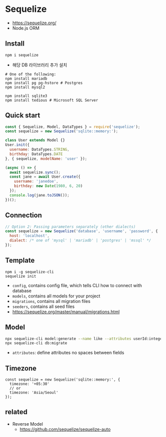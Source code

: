 # Sequelize
* https://sequelize.org/
* Node.js ORM

## Install

```
npm i sequelize
```
* 해당 DB 라이브러리 추가 설치

```
# One of the following:
npm install mariadb
npm install pg pg-hstore # Postgres
npm install mysql2

npm install sqlite3
npm install tedious # Microsoft SQL Server
```

## Quick start
```js
const { Sequelize, Model, DataTypes } = require('sequelize');
const sequelize = new Sequelize('sqlite::memory:');

class User extends Model {}
User.init({
  username: DataTypes.STRING,
  birthday: DataTypes.DATE
}, { sequelize, modelName: 'user' });

(async () => {
  await sequelize.sync();
  const jane = await User.create({
    username: 'janedoe',
    birthday: new Date(1980, 6, 20)
  });
  console.log(jane.toJSON());
})();
```

## Connection
```js
// Option 2: Passing parameters separately (other dialects)
const sequelize = new Sequelize('database', 'username', 'password', {
  host: 'localhost',
  dialect: /* one of 'mysql' | 'mariadb' | 'postgres' | 'mssql' */
});
```

## Template
```
npm i -g sequelize-cli
sequelize init
```
* `config`, contains config file, which tells CLI how to connect with database
* `models`, contains all models for your project
* `migrations`, contains all migration files
* `seeders`, contains all seed files
* https://sequelize.org/master/manual/migrations.html

## Model
```bash
npx sequelize-cli model:generate --name like --attributes userId:integer,articleId:integer
npx sequelize-cli db:migrate
```
* `attributes`: define attributes no spaces between fields

## Timezone
```
const sequelize = new Sequelize('sqlite::memory:', {
  timezone: '+05:30'
  // or
  timezone: 'Asia/Seoul'
});
```
## related
* Reverse Model
  * https://github.com/sequelize/sequelize-auto
